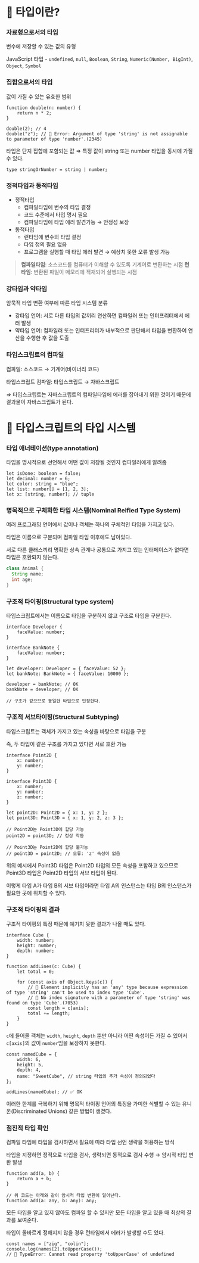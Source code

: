 # 📌 타입이란?

### 자료형으로서의 타입

변수에 저장할 수 있는 값의 유형

JavaScript 타입 - `undefined`, `null`, `Boolean`, `String`, `Numeric(Number, BigInt)`, `Object`, `Symbol`

### 집합으로서의 타입

값이 가질 수 있는 유효한 범위

```tsx
function double(n: number) {
    return n * 2;
}

double(2); // 4
double("z"); // 🚨 Error: Argument of type 'string' is not assignable to parameter of type 'number'.(2345)
```

타입은 단지 집합에 포함되는 값
⇒ 특정 값이 string 또는 number 타입을 동시에 가질 수 있다.

```tsx
type stringOrNumber = string | number;
```

### 정적타입과 동적타입

-   정적타입
    -   컴파일타임에 변수의 타입 결정
    -   코드 수준에서 타입 명시 필요
    -   컴파일타임에 타입 에러 발견가능 → 안정성 보장
-   동적타입
    -   런타임에 변수의 타입 결정
    -   타입 정의 필요 없음
    -   프로그램을 실행할 때 타입 에러 발견 → 예상치 못한 오류 발생 가능

> **컴파일타임**: 소스코드를 컴퓨터가 이해할 수 있도록 기계어로 변환하는 시점
> **런타임**: 변환된 파일이 메모리에 적재되어 실행되는 시점

### 강타입과 약타입

암묵적 타입 변환 여부에 따른 타입 시스템 분류

-   강타입 언어: 서로 다른 타입의 값끼리 연산하면 컴파일러 또는 인터프리터에서 에러 발생
-   약타입 언어: 컴파일러 또는 인터프리터가 내부적으로 판단해서 타입을 변환하여 연산을 수행한 후 값을 도출

### 타입스크립트의 컴파일

컴파일: 소스코드 → 기계어(바이너리 코드)

타입스크립트 컴파일: 타입스크립트 → 자바스크립트

⇒ 타입스크립트는 자바스크립트의 컴파일타임에 에러를 잡아내기 위한 것이기 때문에 결과물이 자바스크립트가 된다.

# 📌 타입스크립트의 타입 시스템

### 타입 애너테이션(type annotation)

타입을 명시적으로 선언해서 어떤 값이 저장될 것인지 컴파일러에게 알려줌

```tsx
let isDone: boolean = false;
let decimal: number = 6;
let color: string = "blue";
let list: number[] = [1, 2, 3];
let x: [string, number]; // tuple
```

### 명목적으로 구체화한 타입 시스템(Nominal Reified Type System)

여러 프로그래밍 언어에서 값이나 객체는 하나의 구체적인 타입을 가지고 있다.

타입은 이름으로 구분되며 컴파일 타임 이후에도 남아있다.

서로 다른 클래스끼리 명확한 상속 관계나 공통으로 가지고 있는 인터페이스가 없다면 타입은 호환되지 않는다.

```java
class Animal {
  String name;
  int age;
}
```

### 구조적 타이핑(Structural type system)

타입스크립트에서는 이름으로 타입을 구분하지 않고 구조로 타입을 구분한다.

```tsx
interface Developer {
    faceValue: number;
}

interface BankNote {
    faceValue: number;
}

let developer: Developer = { faceValue: 52 };
let bankNote: BankNote = { faceValue: 10000 };

developer = bankNote; // OK
bankNote = developer; // OK

// 구조가 같으므로 동일한 타입으로 인정한다.
```

### 구조적 서브타이핑(Structural Subtyping)

타입스크립트는 객체가 가지고 있는 속성을 바탕으로 타입을 구분

즉, 두 타입이 같은 구조를 가지고 있다면 서로 호환 가능

```tsx
interface Point2D {
    x: number;
    y: number;
}

interface Point3D {
    x: number;
    y: number;
    z: number;
}

let point2D: Point2D = { x: 1, y: 2 };
let point3D: Point3D = { x: 1, y: 2, z: 3 };

// Point2D는 Point3D에 할당 가능
point2D = point3D; // 정상 작동

// Point3D는 Point2D에 할당 불가능
// point3D = point2D; // 오류: 'z' 속성이 없음
```

위의 예시에서 Point3D 타입은 Point2D 타입의 모든 속성을 포함하고 있으므로 Point3D 타입은 Point2D 타입의 서브 타입이 된다.

이렇게 타입 A가 타입 B의 서브 타입이라면 타입 A의 인스턴스는 타입 B의 인스턴스가 필요한 곳에 위치할 수 있다.

### 구조적 타이핑의 결과

구조적 타이핑의 특징 때문에 예기치 못한 결과가 나올 때도 있다.

```tsx
interface Cube {
    width: number;
    height: number;
    depth: number;
}

function addLines(c: Cube) {
    let total = 0;

    for (const axis of Object.keys(c)) {
        // 🚨 Element implicitly has an 'any' type because expression of type 'string' can't be used to index type 'Cube'.
        // 🚨 No index signature with a parameter of type 'string' was found on type 'Cube'.(7053)
        const length = c[axis];
        total += length;
    }
}
```

`c`에 들어올 객체는 `width`, `height`, `depth` 뿐만 아니라 어떤 속성이든 가질 수 있어서 `c[axis]`의 값이 `number`임을 보장하지 못한다.

```tsx
const namedCube = {
    width: 6,
    height: 5,
    depth: 4,
    name: "SweetCube", // string 타입의 추가 속성이 정의되었다
};

addLines(namedCube); // ✅ OK
```

이러한 한계를 극복하기 위해 명목적 타이핑 언어의 특징을 가미한 식별할 수 있는 유니온(Discriminated Unions) 같은 방법이 생겼다.

### 점진적 타입 확인

컴파일 타임에 타입을 검사하면서 필요에 따라 타입 선언 생략을 허용하는 방식

타입을 지정하면 정적으로 타입을 검사, 생략되면 동적으로 검사 수행 → 암시적 타입 변환 발생

```tsx
function add(a, b) {
    return a + b;
}

// 위 코드는 아래와 같이 암시적 타입 변환이 일어난다.
function add(a: any, b: any): any;
```

모든 타입을 알고 있지 않아도 컴파일 할 수 있지만 모든 타입을 알고 있을 때 최상의 결과를 보여준다.

타입이 올바르게 정해지지 않을 경우 런타임에서 에러가 발생할 수도 있다.

```tsx
const names = ["zig", "colin"];
console.log(names[2].toUpperCase());
// 🚨 TypeError: Cannot read property 'toUpperCase' of undefined
```
